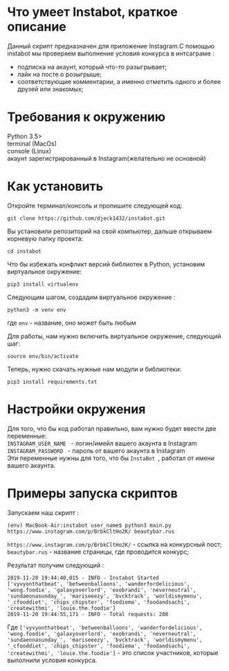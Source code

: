 # Что умеет Instabot, краткое описание 
 Данный скрипт предназначен для приложение Instagram.С помощью instabot мы проверяем выполнение условия конкурса в интсаграме :<br>
<ul>
  <li>подписка на акаунт, который что-то разыгрывает;</li>
  <li>лайк на посте о розыгрыше;</li>
  <li>соответствующие комментарии, а именно отметить одного и более друзей или знакомых;</li>
</ul>

# Требования к окружению
 Python 3.5> <br>
 terminal (MacOs)<br>
 console (Linux) <br>
 акаунт зарегистрированный в Instagram(желательно не основной) 

# Как установить
Откройте терминал/консоль и пропишите следующей код: 

```
git clone https://github.com/djeck1432/instabot.git
```
Вы установили репозиторий на свой компьютер, дальше открываем корневую папку проекта: 
```
cd instabot
```
Что бы избежать конфликт версий библиотек  в Python, установим виртуальное окружение: <br>
```
pip3 install virtualenv
```
Следующим шагом, создадим виртуальное окружение : <br>
```
python3 -m venv env 
```
где ```env``` - название, оно может быть любым <br>

Для работы, нам нужно включить виртуальное окружение, следующий шаг: 

```
source env/bin/activate
```
Теперь, нужно скачать нужные нам модули и библиотеки: 
```
pip3 install requirements.txt
```

# Настройки окружения 

Для того, что бы код работал правильно, вам нужно будет ввести  две переменные:<br>
```INSTAGRAM_USER_NAME ``` - логин/имейл вашего акаунта в Instagram <br>
```INSTAGRAM_PASSWORD ``` - пароль от вашего акаунта в Instagram <br>
Эти переменные нужны для того, что бы ```InstaBot ```, работал от имени вашего акаунта.

# Примеры запуска скриптов
Запускаем наш скрипт :
```
(env) MacBook-Air:instabot user_name$ python3 main.py https://www.instagram.com/p/BrbkCltHo2K/ beautybar.rus
```
```https://www.instagram.com/p/BrbkCltHo2K/``` - ссылка на конкурсный пост; <br>
```beautybar.rus``` - название страницы, где проводится конкурс;

Результат получим следующий : 
```
2019-11-20 19:44:40,015 - INFO - Instabot Started
['vyvyonthatbeat', 'betweenballoons', 'wanderfordelicious', 'wong.foodie', 'galaxyoverlord', 'exobrandi', 'neverneutral', 'sundaeonasunday_', 'mariseeezy', 'bvcktrack', 'worldismymenu', '_cfooddiet', 'chips_chipster', 'foodiema', 'foodandsachi', 'createwithmi', 'louie.the.foodie']
2019-11-20 19:44:55,171 - INFO - Total requests: 208
```
Где ```['vyvyonthatbeat', 'betweenballoons', 'wanderfordelicious', 'wong.foodie', 'galaxyoverlord', 'exobrandi', 'neverneutral', 'sundaeonasunday_', 'mariseeezy', 'bvcktrack', 'worldismymenu', '_cfooddiet', 'chips_chipster', 'foodiema', 'foodandsachi', 'createwithmi', 'louie.the.foodie']``` - это список участников, которые выполнили условия конкурса.






 
  
 
